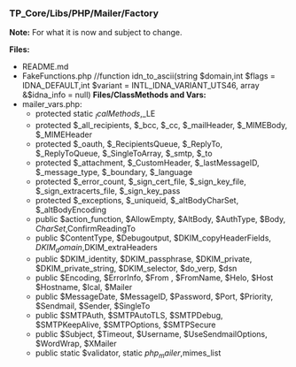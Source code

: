 ### TP_Core/Libs/PHP/Mailer/Factory

**Note:** For what it is now and subject to change. 

**Files:** 
- README.md
- FakeFunctions.php //function idn_to_ascii(string $domain,int $flags = IDNA_DEFAULT,int $variant = INTL_IDNA_VARIANT_UTS46, array &$idna_info = null)
**Files/ClassMethods and Vars:**  
- mailer_vars.php: 	
	- protected static $_IcalMethods,$_LE 
	- protected $_all_recipients, $_bcc, $_cc, $_mailHeader, $_MIMEBody, $_MIMEHeader 
	- protected $_oauth, $_RecipientsQueue, $_ReplyTo, $_ReplyToQueue, $_SingleToArray, $_smtp, $_to
	- protected $_attachment, $_CustomHeader, $_lastMessageID, $_message_type, $_boundary, $_language
	- protected $_error_count, $_sign_cert_file, $_sign_key_file, $_sign_extracerts_file, $_sign_key_pass 
	- protected $_exceptions, $_uniqueid, $_altBodyCharSet, $_altBodyEncoding 
	- public $action_function, $AllowEmpty, $AltBody, $AuthType, $Body, $CharSet,$ConfirmReadingTo  
	- public $ContentType, $Debugoutput, $DKIM_copyHeaderFields, $DKIM_domain,$DKIM_extraHeaders
	- public $DKIM_identity, $DKIM_passphrase, $DKIM_private, $DKIM_private_string, $DKIM_selector, $do_verp, $dsn 
	- public $Encoding, $ErrorInfo, $From , $FromName, $Helo, $Host $Hostname, $Ical, $Mailer
	- public $MessageDate, $MessageID, $Password, $Port, $Priority, $Sendmail, $Sender, $SingleTo 
	- public $SMTPAuth, $SMTPAutoTLS, $SMTPDebug, $SMTPKeepAlive, $SMTPOptions, $SMTPSecure 
	- public $Subject, $Timeout, $Username, $UseSendmailOptions, $WordWrap, $XMailer
	- public static $validator, static $php_mailer,$mimes_list 
